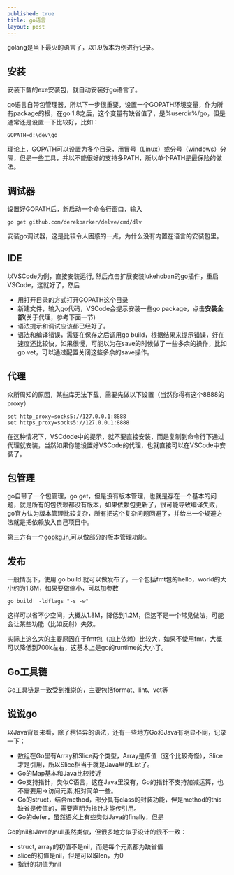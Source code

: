 ```yaml
---
published: true
title: go语言
layout: post
---
```


golang是当下最火的语言了，以1.9版本为例进行记录。


## 安装

安装下载的exe安装包，就自动安装好go语言了。 

go语言自带包管理器，所以下一步很重要，设置一个GOPATH环境变量，作为所有package的根，在go 1.8之后，这个变量有缺省值了，是%userdir%/go，但是通常还是设置一下比较好，比如：

```
GOPATH=d:\dev\go
```
理论上，GOPATH可以设置为多个目录，用冒号（Linux）或分号（windows）分隔，但是一些工具，并以不能很好的支持多PATH，所以单个PATH是最保险的做法。

## 调试器
设置好GOPATH后，新启动一个命令行窗口，输入

```
go get github.com/derekparker/delve/cmd/dlv
```
安装go调试器，这是比较令人困惑的一点，为什么没有内置在语言的安装包里。

## IDE

以VSCode为例，直接安装运行, 然后点击扩展安装lukehoban的go插件，重启VSCode，这就好了，然后

* 用打开目录的方式打开GOPATH这个目录
* 新建文件，输入go代码，VSCode会提示安装一些go package，点击**安装全部**(关于代理，参考下面一节)
* 语法提示和调试应该都已经好了。
* 语法和编译错误，需要在保存之后调用go build，根据结果来提示错误，好在速度还比较快，如果很慢，可能以为在save的时候做了一些多余的操作，比如go vet，可以通过配置关闭这些多余的save操作。


## 代理

众所周知的原因，某些库无法下载，需要先做以下设置（当然你得有这个8888的proxy）

```
set http_proxy=socks5://127.0.0.1:8888
set https_proxy=socks5://127.0.0.1:8888
```
在这种情况下，VSCdode中的提示，就不要直接安装，而是复制到命令行下通过代理就安装，当然如果你能设置好VSCode的代理，也就直接可以在VSCode中安装了。

## 包管理
go自带了一个包管理，go get，但是没有版本管理，也就是存在一个基本的问题，就是所有的包依赖都没有版本，如果依赖包更新了，很可能导致编译失败，go官方认为版本管理比较复杂，所有把这个复杂问题回避了，并给出一个规避方法就是把依赖放入自己项目中。

第三方有一个[gopkg.in](https://gopkg.in),可以做部分的版本管理功能。

## 发布
一般情况下，使用 go build 就可以做发布了，一个包括fmt包的hello，world的大小约为1.8M，如果要做缩小，可以加参数

```
go build  -ldflags "-s -w"
```

这样可以省不少空间，大概从1.8M，降低到1.2M，但这不是一个常见做法，可能会让某些功能（比如反射）失效。

实际上这么大的主要原因在于fmt包（加上依赖）比较大，如果不使用fmt，大概可以降低到700k左右，这基本上是go的runtime的大小了。

## Go工具链
Go工具链是一致受到推崇的，主要包括format、lint、vet等

## 说说go
以Java背景来看，除了稍怪异的语法，还有一些地方Go和Java有明显不同，记录一下：

* 数组在Go里有Array和Slice两个类型，Array是传值（这个比较奇怪），Slice才是引用，所以Slice相当于就是Java里的List了。
* Go的Map基本和Java比较接近
* Go支持指针，类似C语言，这在Java里没有，Go的指针不支持加减运算，也不需要用->访问元素,相对简单一些。
* Go的struct，结合method，部分具有class的封装功能，但是method的this缺省是传值的，需要声明为指针才能传引用。
* Go的defer，虽然语义上有些类似Java的finally，但是

Go的nil和Java的null虽然类似，但很多地方似乎设计的很不一致：
- struct, array的初值不是nil，而是每个元素都为缺省值
- slice的初值是nil，但是可以取len，为0
- 指针的初值为nil
